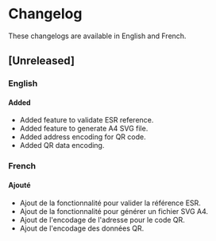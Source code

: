 # Changelog
These changelogs are available in English and French.

## [Unreleased]
### English
#### Added
- Added feature to validate ESR reference.
- Added feature to generate A4 SVG file.
- Added address encoding for QR code.
- Added QR data encoding.

### French
#### Ajouté
- Ajout de la fonctionnalité pour valider la référence ESR.
- Ajout de la fonctionnalité pour générer un fichier SVG A4.
- Ajout de l'encodage de l'adresse pour le code QR.
- Ajout de l'encodage des données QR.

